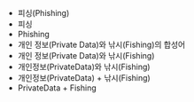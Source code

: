 - 피싱(Phishing)
- 피싱
- Phishing
- 개인 정보(Private Data)와 낚시(Fishing)의 합성어
- 개인 정보(Private Data)와 낚시(Fishing)
- 개인정보(PrivateData)와 낚시(Fishing)
- 개인정보(PrivateData) + 낚시(Fishing)
- PrivateData + Fishing